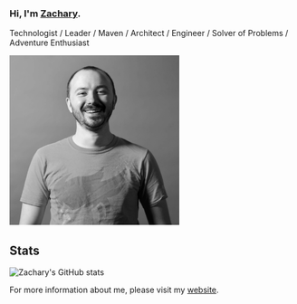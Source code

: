 ### Hi, I'm [Zachary](https://zacharyhill.co).
Technologist / Leader / Maven / Architect / Engineer / Solver of Problems / Adventure Enthusiast

<img src="./images/ts_zachary_bw.jpg" alt="Zachary Hill" width="300"/>

## Stats
![Zachary's GitHub stats](https://github-readme-stats.vercel.app/api?username=zachreborn&show_icons=true&title_color=ff479c&text_color=eceff1&icon_color=80cbc4&border_color=eceff1&bg_color=263238)


For more information about me, please visit my [website](https://zacharyhill.co).